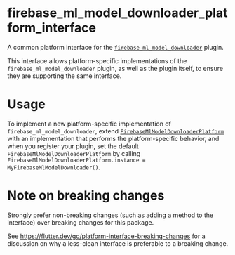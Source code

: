 # firebase_ml_model_downloader_platform_interface

A common platform interface for the [`firebase_ml_model_downloader`][1] plugin.

This interface allows platform-specific implementations of the `firebase_ml_model_downloader`
plugin, as well as the plugin itself, to ensure they are supporting the
same interface.

# Usage

To implement a new platform-specific implementation of `firebase_ml_model_downloader`, extend
[`FirebaseMlModelDownloaderPlatform`][2] with an implementation that performs the
platform-specific behavior, and when you register your plugin, set the default
`FirebaseMlModelDownloaderPlatform` by calling
`FirebaseMlModelDownloaderPlatform.instance = MyFirebaseMlModelDownloader()`.

# Note on breaking changes

Strongly prefer non-breaking changes (such as adding a method to the interface)
over breaking changes for this package.

See https://flutter.dev/go/platform-interface-breaking-changes for a discussion
on why a less-clean interface is preferable to a breaking change.

[1]: ../firebase_ml_model_downloader
[2]: lib/firebase_ml_model_downloader_platform_interface.dart
